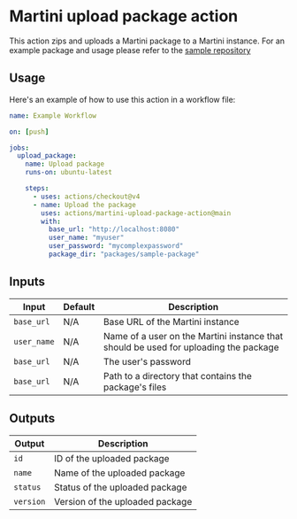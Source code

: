 # Martini upload package action

This action zips and uploads a Martini package to a Martini instance. For an example package and usage please refer to
the [sample repository](https://github.com/torocloud/sample-martini-repository)

## Usage

Here's an example of how to use this action in a workflow file:

```yaml
name: Example Workflow

on: [push]

jobs:
  upload_package:
    name: Upload package
    runs-on: ubuntu-latest

    steps:
      - uses: actions/checkout@v4
      - name: Upload the package
        uses: actions/martini-upload-package-action@main
        with:
          base_url: "http://localhost:8080"
          user_name: "myuser"
          user_password: "mycomplexpassword"
          package_dir: "packages/sample-package"
```

## Inputs

| Input       | Default | Description                                                                          |
|-------------|---------|--------------------------------------------------------------------------------------|
| `base_url`  | N/A     | Base URL of the Martini instance                                                     |
| `user_name` | N/A     | Name of a user on the Martini instance that should be used for uploading the package |
| `base_url`  | N/A     | The user's password                                                                  |
| `base_url`  | N/A     | Path to a directory that contains the package's files                                |

## Outputs

| Output    | Description                     |
|-----------|---------------------------------|
| `id`      | ID of the uploaded package      |
| `name`    | Name of the uploaded package    |
| `status`  | Status of the uploaded package  |
| `version` | Version of the uploaded package |